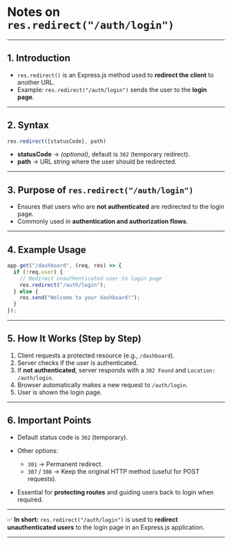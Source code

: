 
# Notes on `res.redirect("/auth/login")`

---

## 1. Introduction

* `res.redirect()` is an Express.js method used to **redirect the client** to another URL.
* Example: `res.redirect("/auth/login")` sends the user to the **login page**.

---

## 2. Syntax

```js
res.redirect([statusCode], path)
```

* **statusCode** → *(optional)*, default is `302` (temporary redirect).
* **path** → URL string where the user should be redirected.

---

## 3. Purpose of `res.redirect("/auth/login")`

* Ensures that users who are **not authenticated** are redirected to the login page.
* Commonly used in **authentication and authorization flows**.

---

## 4. Example Usage

```js
app.get("/dashboard", (req, res) => {
  if (!req.user) {
    // Redirect unauthenticated user to login page
    res.redirect("/auth/login");
  } else {
    res.send("Welcome to your dashboard!");
  }
});
```

---

## 5. How It Works (Step by Step)

1. Client requests a protected resource (e.g., `/dashboard`).
2. Server checks if the user is authenticated.
3. If **not authenticated**, server responds with a `302 Found` and `Location: /auth/login`.
4. Browser automatically makes a new request to `/auth/login`.
5. User is shown the login page.

---

## 6. Important Points

* Default status code is `302` (temporary).
* Other options:

  * `301` → Permanent redirect.
  * `307` / `308` → Keep the original HTTP method (useful for POST requests).
* Essential for **protecting routes** and guiding users back to login when required.

---

✅ **In short:**
`res.redirect("/auth/login")` is used to **redirect unauthenticated users** to the login page in an Express.js application.

---